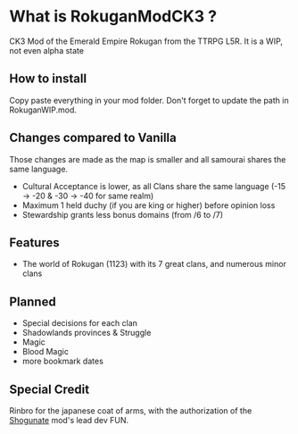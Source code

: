 # What is RokuganModCK3 ?
CK3 Mod of the Emerald Empire Rokugan from the TTRPG L5R.
It is a WIP, not even alpha state


## How to install
Copy paste everything in your mod folder. Don't forget to update the path in RokuganWIP.mod.

## Changes compared to Vanilla
Those changes are made as the map is smaller and all samourai shares the same language.
- Cultural Acceptance is lower, as all Clans share the same language (-15 -> -20 & -30 -> -40 for same realm)
- Maximum 1 held duchy (if you are king or higher) before opinion loss
- Stewardship grants less bonus domains (from /6 to /7)

## Features
- The world of Rokugan (1123) with its 7 great clans, and numerous minor clans

## Planned
- Special decisions for each clan
- Shadowlands provinces & Struggle
- Magic
- Blood Magic
- more bookmark dates

## Special Credit
Rinbro for the japanese coat of arms, with the authorization of the [Shogunate](https://steamcommunity.com/sharedfiles/filedetails/?id=2253278582) mod's lead dev FUN.
